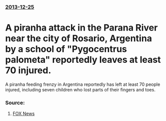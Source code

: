 ### [2013-12-25](/news/2013/12/25/index.md)

# A piranha attack in the Parana River near the city of Rosario, Argentina by a school of "Pygocentrus palometa" reportedly leaves at least 70 injured. 

A piranha feeding frenzy in Argentina reportedly has left at least 70 people injured, including seven children who lost parts of their fingers and toes.


### Source:

1. [FOX News](http://www.foxnews.com/world/2013/12/26/piranha-attack-in-argentina-leaves-at-least-60-injured-officials-say/?intcmp=HPBucket)
